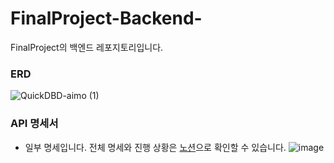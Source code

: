 # FinalProject-Backend-
FinalProject의 백엔드 레포지토리입니다.

### ERD
![QuickDBD-aimo (1)](https://github.com/user-attachments/assets/74d646a4-fc45-412b-91fa-9e1baa8cd775)

### API 명세서
* 일부 명세입니다. 전체 명세와 진행 상황은 [노션](https://available-caper-9d7.notion.site/b7b5565c075f4225b3ce5f02a79e8b45?v=1e5bb4f07f354d5d8e4bd379a08a56be)으로 확인할 수 있습니다.
![image](https://github.com/user-attachments/assets/2e0a7d48-2379-4d0f-96f4-aebe6c6ed3a5)
